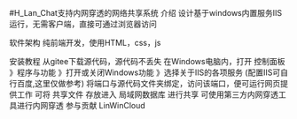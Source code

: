 #H_Lan_Chat支持内网穿透的网络共享系统
介绍
设计基于windows内置服务IIS运行，无需客户端，直接可通过浏览器访问

软件架构
纯前端开发，使用HTML，css，js

安装教程
从gitee下载源代码，源代码不丢失
在Windows电脑内，打开 控制面板 》程序与功能 》打开或关闭Windows功能 》选择关于IIS的各项服务 (配置IIS可自行百度,这里仅做参考)
将端口与源代码文件夹绑定，访问该端口，便可运行网页提供工作 可将 共享文件 存放进入 局域网数据库 进行共享 可使用第三方内网穿透工具进行内网穿透
参与贡献
LinWinCloud
